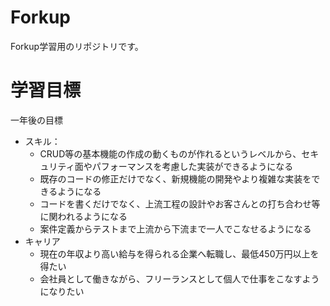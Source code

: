# Forkup
Forkup学習用のリポジトリです。

 # 学習目標

一年後の目標
- スキル：
  - CRUD等の基本機能の作成の動くものが作れるというレベルから、セキュリティ面やパフォーマンスを考慮した実装ができるようになる
  - 既存のコードの修正だけでなく、新規機能の開発やより複雑な実装をできるようになる
  - コードを書くだけでなく、上流工程の設計やお客さんとの打ち合わせ等に関われるようになる
   - 案件定義からテストまで上流から下流まで一人でこなせるようになる 
- キャリア
  - 現在の年収より高い給与を得られる企業へ転職し、最低450万円以上を得たい
  - 会社員として働きながら、フリーランスとして個人で仕事をこなすようになりたい
